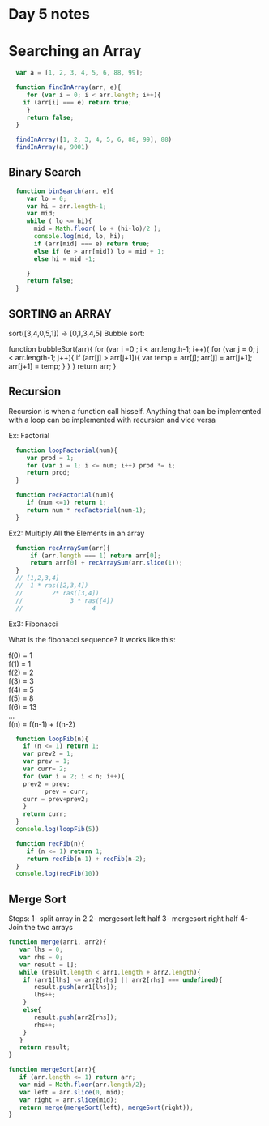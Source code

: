 # Day 5 notes

# Searching an Array

```javascript
  var a = [1, 2, 3, 4, 5, 6, 88, 99];

  function findInArray(arr, e){
     for (var i = 0; i < arr.length; i++){
  	if (arr[i] === e) return true;
     }
     return false;
  }

  findInArray([1, 2, 3, 4, 5, 6, 88, 99], 88)
  findInArray(a, 9001)
```

## Binary Search

```javascript
  function binSearch(arr, e){
     var lo = 0;
     var hi = arr.length-1;
     var mid;
     while ( lo <= hi){
       mid = Math.floor( lo + (hi-lo)/2 );
       console.log(mid, lo, hi);
       if (arr[mid] === e) return true;
       else if (e > arr[mid]) lo = mid + 1;
       else hi = mid -1;

     }
     return false;
  }
```

## SORTING an ARRAY

sort([3,4,0,5,1]) -> [0,1,3,4,5]
Bubble sort:

function bubbleSort(arr){
   for (var i =0 ; i < arr.length-1; i++){
     for (var j = 0; j < arr.length-1; j++){
	if (arr[j] > arr[j+1]){
	   var temp = arr[j];
	   arr[j] = arr[j+1];
	   arr[j+1] = temp;
        }
     }
   }
   return arr;
}

## Recursion

Recursion is when a function call hisself. Anything that can be implemented with a loop can be implemented with recursion and vice versa

Ex: Factorial

```javascript
  function loopFactorial(num){
     var prod = 1;
     for (var i = 1; i <= num; i++) prod *= i;
     return prod;
  }

  function recFactorial(num){
     if (num <=1) return 1;
     return num * recFactorial(num-1);
  }
```

Ex2: Multiply All the Elements in an array

```javascript
  function recArraySum(arr){
      if (arr.length === 1) return arr[0];
      return arr[0] + recArraySum(arr.slice(1));
  }
  // [1,2,3,4]
  //  1 * ras([2,3,4])
  //        2* ras([3,4])
  //             3 * ras([4])
  //                   4
```

Ex3: Fibonacci

What is the fibonacci sequence? It works like this:

f(0) = 1  
f(1) = 1  
f(2) = 2  
f(3) = 3  
f(4) = 5  
f(5) = 8  
f(6) = 13  
...  
f(n) = f(n-1) + f(n-2)  

```javascript
  function loopFib(n){
    if (n <= 1) return 1;
    var prev2 = 1;
    var prev = 1;
    var curr= 2;
    for (var i = 2; i < n; i++){
  	prev2 = prev;
          prev = curr;
  	curr = prev+prev2;
    }
    return curr;
  }
  console.log(loopFib(5))
```

```javascript
  function recFib(n){
     if (n <= 1) return 1;
     return recFib(n-1) + recFib(n-2);
  }
  console.log(recFib(10))
```

## Merge Sort

Steps:
1- split array in 2
2- mergesort left half
3- mergesort right half
4- Join the two arrays

```javascript
function merge(arr1, arr2){
   var lhs = 0;
   var rhs = 0;
   var result = [];
   while (result.length < arr1.length + arr2.length){
	if (arr1[lhs] <= arr2[rhs] || arr2[rhs] === undefined){
	   result.push(arr1[lhs]);
	   lhs++;
	}
	else{
	   result.push(arr2[rhs]);
	   rhs++;
	}
   }
   return result;
}

function mergeSort(arr){
   if (arr.length <= 1) return arr;
   var mid = Math.floor(arr.length/2);
   var left = arr.slice(0, mid);
   var right = arr.slice(mid);
   return merge(mergeSort(left), mergeSort(right));
}
```
